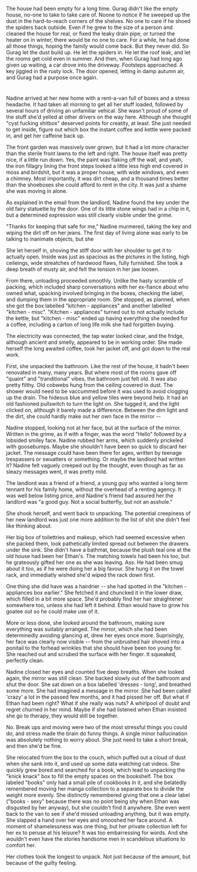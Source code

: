 

The house had been empty for a long time. Gurag didn't like the empty house, no-one to take to take care of. Noone to notice if he sweeped up the dust in the hard-to-reach corners of the shelves. No one to care if he shoed the spiders back outside. Even if he grew to the size of a person and cleaned the house for real, or fixed the leaky drain pipe, or turned the heater on in winter, there would be no one to care. For a while, he had done all those things, hoping the family would come back. But they never did. So Gurag let the dust build up. He let the spiders in. He let the roof leak, and let the rooms get cold even in summer. And then, when Gurag had long ago given up waiting, a car drove into the driveway. Footsteps approached. A key jiggled in the rusty lock. The door opened, letting in damp autumn air, and Gurag had a purpose once again. 

#

Nadine arrived at her new home with a rent-a-van full of boxes and a stress headache. It had taken all morning to get all her stuff loaded, followed by several hours of driving an unfamiliar vehical. She wasn't proud of some of the stuff she'd yelled at other drivers on the way here. Although she thought "cyst fucking shitbox" deserved points for creatity, at least. She just needed to get inside, figure out which box the instant coffee and kettle were packed in, and get her caffeine back up. 

The front garden was massively over grown, but it had a lot more character than the sterile front lawns to the left and right. The house itself was pretty nice, if a little run down. Yes, the paint was flaking off the wall, and yeah, the iron fillagry lining the front steps looked a little less high end covered in moss and birdshit, but it was a proper house, with wide windows, and even a chimney. Most importantly, it was dirt cheap, and a thousand times better than the shoeboxes she could afford to rent in the city. It was just a shame she was moving in alone. 

As explained in the email from the landlord, Nadine found the key under the old fairy statuette by the door. One of its little stone wings had in a chip in it, but a determined expression was still clearly visible under the grime. 

"Thanks for keeping that safe for me," Nadine murmered, taking the key and wiping the dirt off on her jeans. The first day of living alone was early to be talking to inanimate objects, but she

She let herself in, shoving the stiff door with her shoulder to get it to actually open. Inside was just as spacious as the pictures in the listing, high ceileings, wide streatches of hardwood flaws, fully furnished. She took a deep breath of musty air, and felt the tension in her jaw loosen. 

From there, unloading proceeded smoothly. Unlike the hasty scramble of packing, which included sharp conversations with her ex-fiance about who owned what, upacking involved bringing in the boxes, checking the label, and dumping them in the appropriate room. She stopped, as planned, when she got the box labelled "kitchen - appliances" and another labelled "kitchen - misc". "Kitchen - appliances" turned out to not actually include the kettle, but "kitchen - misc" ended up having everything she needed for a coffee, including a carton of long life milk she had forgotten buying.

The electricity was connected, the tap water looked clear, and the fridge, although ancient and smelly, appeared to be in working order. She made herself the long awaited coffee, took her jacket off, and got down to the real work. 

First, she unpacked the bathroom. Like the rest of the house, it hadn't been renovated in many, many years. But where most of the rooms gave off "quaint" and "tranditional" vibes, the bathroom just felt old. It was also pretty filthy. Old cobwebs hung from the ceiling covered in dust. The shower would need to be vaccummed before it was used to avoid clogging up the drain. The hideous blue and yellow tiles were beyond help. It had an old fashioned pullswitch to turn the light on. She tugged it, and the light clicked on, although it barely made a difference. Between the dim light and the dirt, she could hardly make out her own face in the mirror -- 

Nadine stopped, looking not at her face, but at the surface of the mirror. Written in the grime, as if with a finger, was the word "Hello" followed by a lobsided smiley face. Nadine rubbed her arms, which suddenly prickeled with goosebumps. Maybe she shouldn't have been so quick to discard her jacket. The message could have been there for ages, written by teenage trespassers or swuatters or something. Or maybe the landlord had written it? Nadine felt vaguely creeped out by the thought, even though as far as sleazy messages went, it was pretty mild. 

The landlord was a friend of a friend, a young guy who wanted a long term tennant for his family home, without the overhead of a renting agency. It was well below listing price, and Nadine's friend had assured her the landlord was "a good guy. Not a social butterfly, but not an asshole."  

She shook herself, and went back to unpacking. The potential creepiness of her new landlord was just one more addition to the list of shit she didn't feel like thinking about. 

Her big box of toilettries and makeup, which had seemed excessive when she packed them, look pathetically limited spread out between the drawers under the sink. She didn't have a bathmat, because the plush teal one at the old house had been her Ethan's. The matching towels had been his too, but he grateously gifted her one as she was leaving. Ass. He had been smug about it too, as if he were doing her a big favour. She hung it on the towel rack, and immediatly wished she'd wiped the rack down first. 

One thing she did have was a hairdrier -- she had spotted in the "kitchen - appliances box earlier." She fetched it and chuncked it in the lower draw, which filled in a bit more space. She'd probably find her hair straightener somewhere too, unless she had left it behind. Ethan would have to grow his goatee out so he could make use of it.  

More or less done, she looked around the bathroom, making sure everything was suitably arranged. The mirror, which she had been determinedly avoiding glancing at, drew her eyes once more. Suprisingly, her face was clearly now visible -- from the unbrushed hair shoved into a ponitail to the forhead wrinkles that she should have been too young for. She reached out and scrubed the surface with her finger. It squeaked, perfectly clean. 

Nadine closed her eyes and counted five deep breaths. When she looked again, the mirror was still clean. She backed slowly out of the bathroom and shut the door. She sat down on a box labelled 'dresses - long', and breathed some more. She had imagined a message in the mirror. She had been called 'crazy' a lot in the passed few months, and it had pissed her off. But what if Ethan had been right? What if she really was nuts? A whirlpool of doubt and regret churned in her mind. Maybe if she had listened when Ethan insisted she go to therapy, they would still be together. 

No. Break ups and moving were two of the most stressful things you could do, and stress made the brain do funny things. A single minor hallucination was absolutely nothing to worry about. She just need to take a short break, and then she'd be fine. 

She relocated from the box to the couch, which puffed out a cloud of dust when she sank into it, and used up some data watching cat videos. She quickly grew bored and searched for a book, which lead to unpacking the "knick knack" box to fill the empty spaces on the bookshelf. The box labeled "books" only had a small pile of cookbooks in it, and she belatedly remembered moving her manga collection to a separate box to divide the weight more evenly. She distinctly remembered giving that one a clear label ("books - sexy" because there was no point being shy when Ethan was disgusted by her anyway), but she couldn't find it anywhere. She even went back to the van to see if she'd missed unloading anything, but it was empty. She slapped a hand over her eyes and smooshed her face around. A moment of shamelessness was one thing, but her private collection left for her ex to peruse at his leisure? It was too embarressing for words. And she wouldn't even have the stories handsome men in scandelous situations to comfort her. 

Her clothes took the longest to unpack. Not just because of the amount, but because of the guilty feeling. 

